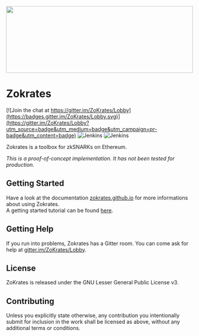 
<img src="http://www.redaktion.tu-berlin.de/fileadmin/fg308/icons/projekte/logos/ZoKrates_logo.svg" width="100%" height="180">

# Zokrates

[![Join the chat at https://gitter.im/ZoKrates/Lobby](https://badges.gitter.im/ZoKrates/Lobby.svg)](https://gitter.im/ZoKrates/Lobby?utm_source=badge&utm_medium=badge&utm_campaign=pr-badge&utm_content=badge)
![Jenkins](https://img.shields.io/jenkins/s/https/jenkins.kyroy.com/job/ZoKrates/job/master.svg?label=master)
![Jenkins](https://img.shields.io/jenkins/s/https/jenkins.kyroy.com/job/ZoKrates/job/develop.svg?label=develop)


Zokrates is a toolbox for zkSNARKs on Ethereum.

_This is a proof-of-concept implementation. It has not been tested for production._

## Getting Started

Have a look at the documentation  [zokrates.github.io](https://zokrates.github.io/) for more informations about using Zokrates.  
A getting started tutorial can be found [here](https://zokrates.github.io/sha256example.html).

## Getting Help

If you run into problems, Zokrates has a Gitter room. You can come ask for help at [gitter.im/ZoKrates/Lobby](https://gitter.im/ZoKrates/Lobby).

## License

ZoKrates is released under the GNU Lesser General Public License v3.

## Contributing

Unless you explicitly state otherwise, any contribution you intentionally submit for inclusion in the work shall be licensed as above, without any additional terms or conditions.
